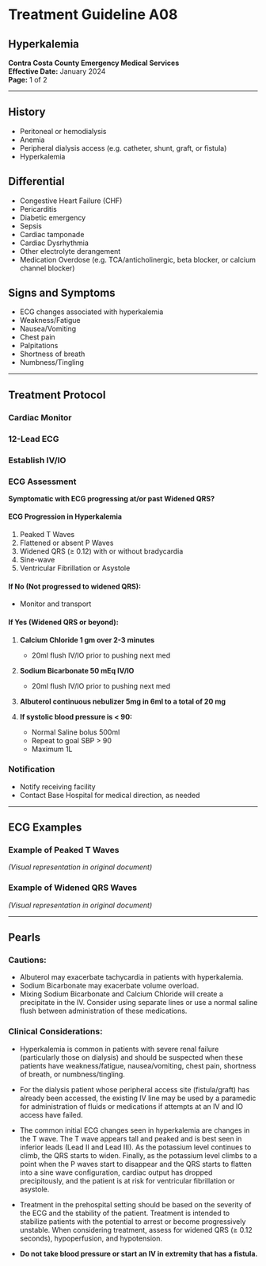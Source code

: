 # Treatment Guideline A08
## Hyperkalemia

**Contra Costa County Emergency Medical Services**  
**Effective Date:** January 2024  
**Page:** 1 of 2

---

## History

- Peritoneal or hemodialysis
- Anemia
- Peripheral dialysis access (e.g. catheter, shunt, graft, or fistula)
- Hyperkalemia

## Differential

- Congestive Heart Failure (CHF)
- Pericarditis
- Diabetic emergency
- Sepsis
- Cardiac tamponade
- Cardiac Dysrhythmia
- Other electrolyte derangement
- Medication Overdose (e.g. TCA/anticholinergic, beta blocker, or calcium channel blocker)

## Signs and Symptoms

- ECG changes associated with hyperkalemia
- Weakness/Fatigue
- Nausea/Vomiting
- Chest pain
- Palpitations
- Shortness of breath
- Numbness/Tingling

---

## Treatment Protocol

### Cardiac Monitor

### 12-Lead ECG

### Establish IV/IO

### ECG Assessment

**Symptomatic with ECG progressing at/or past Widened QRS?**

#### ECG Progression in Hyperkalemia

1. Peaked T Waves
2. Flattened or absent P Waves
3. Widened QRS (≥ 0.12) with or without bradycardia
4. Sine-wave
5. Ventricular Fibrillation or Asystole

#### If No (Not progressed to widened QRS):
- Monitor and transport

#### If Yes (Widened QRS or beyond):

1. **Calcium Chloride 1 gm over 2-3 minutes**
   - 20ml flush IV/IO prior to pushing next med

2. **Sodium Bicarbonate 50 mEq IV/IO**
   - 20ml flush IV/IO prior to pushing next med

3. **Albuterol continuous nebulizer 5mg in 6ml to a total of 20 mg**

4. **If systolic blood pressure is < 90:**
   - Normal Saline bolus 500ml
   - Repeat to goal SBP > 90
   - Maximum 1L

### Notification

- Notify receiving facility
- Contact Base Hospital for medical direction, as needed

---

## ECG Examples

### Example of Peaked T Waves
*(Visual representation in original document)*

### Example of Widened QRS Waves
*(Visual representation in original document)*

---

## Pearls

### Cautions:

- Albuterol may exacerbate tachycardia in patients with hyperkalemia.
- Sodium Bicarbonate may exacerbate volume overload.
- Mixing Sodium Bicarbonate and Calcium Chloride will create a precipitate in the IV. Consider using separate lines or use a normal saline flush between administration of these medications.

### Clinical Considerations:

- Hyperkalemia is common in patients with severe renal failure (particularly those on dialysis) and should be suspected when these patients have weakness/fatigue, nausea/vomiting, chest pain, shortness of breath, or numbness/tingling.

- For the dialysis patient whose peripheral access site (fistula/graft) has already been accessed, the existing IV line may be used by a paramedic for administration of fluids or medications if attempts at an IV and IO access have failed.

- The common initial ECG changes seen in hyperkalemia are changes in the T wave. The T wave appears tall and peaked and is best seen in inferior leads (Lead II and Lead III). As the potassium level continues to climb, the QRS starts to widen. Finally, as the potassium level climbs to a point when the P waves start to disappear and the QRS starts to flatten into a sine wave configuration, cardiac output has dropped precipitously, and the patient is at risk for ventricular fibrillation or asystole.

- Treatment in the prehospital setting should be based on the severity of the ECG and the stability of the patient. Treatment is intended to stabilize patients with the potential to arrest or become progressively unstable. When considering treatment, assess for widened QRS (≥ 0.12 seconds), hypoperfusion, and hypotension.

- **Do not take blood pressure or start an IV in extremity that has a fistula.**

